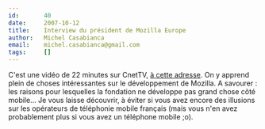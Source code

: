 ```yaml
---
id:       40
date:     2007-10-12
title:    Interview du président de Mozilla Europe
author:   Michel Casabianca
email:    michel.casabianca@gmail.com
tags:     []
---
```


C'est une vidéo de 22 minutes sur CnetTV, [à cette adresse](http://www.cnettv.fr/hightech/itplex/it-plex-interview-de-tristan-nitot-president-de-mozilla-europe-10000775.htm). On y apprend plein de choses intéressantes sur le développement de Mozilla. A savourer : les raisons pour lesquelles la fondation ne développe pas grand chose côté mobile... Je vous laisse découvrir, à éviter si vous avez encore des illusions sur les opérateurs de téléphonie mobile français (mais vous n'en avez probablement plus si vous avez un téléphone mobile ;o).


